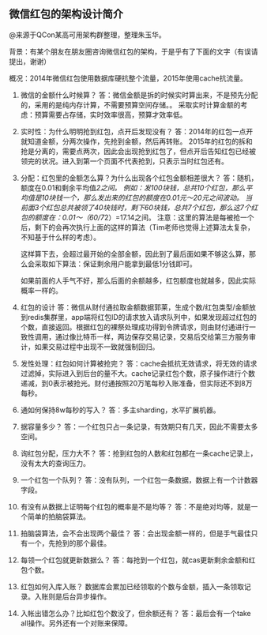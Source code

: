 ## 微信红包的架构设计简介

@来源于QCon某高可用架构群整理，整理朱玉华。

背景：有某个朋友在朋友圈咨询微信红包的架构，于是乎有了下面的文字（有误请提出，谢谢）

概况：2014年微信红包使用数据库硬抗整个流量，2015年使用cache抗流量。

1. 微信的金额什么时候算？
   答：微信金额是拆的时候实时算出来，不是预先分配的，采用的是纯内存计算，不需要预算空间存储。。
   采取实时计算金额的考虑：预算需要占存储，实时效率很高，预算才效率低。

2. 实时性：为什么明明抢到红包，点开后发现没有？
   答：2014年的红包一点开就知道金额，分两次操作，先抢到金额，然后再转账。
   2015年的红包的拆和抢是分离的，需要点两次，因此会出现抢到红包了，但点开后告知红包已经被领完的状况。进入到第一个页面不代表抢到，只表示当时红包还有。

3. 分配：红包里的金额怎么算？为什么出现各个红包金额相差很大？
   答：随机，额度在0.01和剩余平均值*2之间。
   例如：发100块钱，总共10个红包，那么平均值是10块钱一个，那么发出来的红包的额度在0.01元～20元之间波动。
   当前面3个红包总共被领了40块钱时，剩下60块钱，总共7个红包，那么这7个红包的额度在：0.01～（60/7*2）=17.14之间。
   注意：这里的算法是每被抢一个后，剩下的会再次执行上面的这样的算法（Tim老师也觉得上述算法太复杂，不知基于什么样的考虑）。

   这样算下去，会超过最开始的全部金额，因此到了最后面如果不够这么算，那么会采取如下算法：保证剩余用户能拿到最低1分钱即可。

   如果前面的人手气不好，那么后面的余额越多，红包额度也就越多，因此实际概率一样的。

4. 红包的设计
   答：微信从财付通拉取金额数据郭莱，生成个数/红包类型/金额放到redis集群里，app端将红包ID的请求放入请求队列中，如果发现超过红包的个数，直接返回。根据红包的裸祭处理成功得到令牌请求，则由财付通进行一致性调用，通过像比特币一样，两边保存交易记录，交易后交给第三方服务审计，如果交易过程中出现不一致就强制回归。

5. 发性处理：红包如何计算被抢完？
   答：cache会抵抗无效请求，将无效的请求过滤掉，实际进入到后台的量不大。cache记录红包个数，原子操作进行个数递减，到0表示被抢光。财付通按照20万笔每秒入账准备，但实际还不到8万每秒。

6. 通如何保持8w每秒的写入？
   答：多主sharding，水平扩展机器。

7. 据容量多少？
   答：一个红包只占一条记录，有效期只有几天，因此不需要太多空间。

8. 询红包分配，压力大不？
   答：抢到红包的人数和红包都在一条cache记录上，没有太大的查询压力。

9. 一个红包一个队列？
   答：没有队列，一个红包一条数据，数据上有一个计数器字段。

10. 有没有从数据上证明每个红包的概率是不是均等？
    答：不是绝对均等，就是一个简单的拍脑袋算法。

11. 拍脑袋算法，会不会出现两个最佳？
    答：会出现金额一样的，但是手气最佳只有一个，先抢到的那个最佳。

12. 每领一个红包就更新数据么？
    答：每抢到一个红包，就cas更新剩余金额和红包个数。

13. 红包如何入库入账？
    数据库会累加已经领取的个数与金额，插入一条领取记录。入账则是后台异步操作。

14. 入帐出错怎么办？比如红包个数没了，但余额还有？
    答：最后会有一个take all操作。另外还有一个对账来保障。